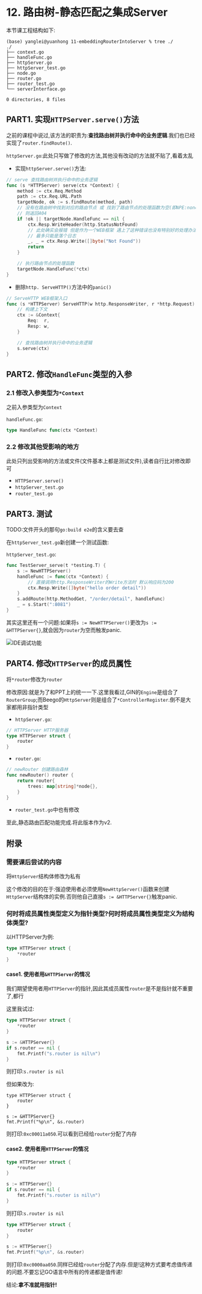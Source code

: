 # 12. 路由树-静态匹配之集成Server

本节课工程结构如下:

```
(base) yanglei@yuanhong 11-embeddingRouterIntoServer % tree ./
./
├── context.go
├── handleFunc.go
├── httpServer.go
├── httpServer_test.go
├── node.go
├── router.go
├── router_test.go
└── serverInterface.go

0 directories, 8 files
```

## PART1. 实现`HTTPServer.serve()`方法

之前的课程中说过,该方法的职责为:**查找路由树并执行命中的业务逻辑**.我们也已经实现了`router.findRoute()`.

`httpServer.go`:此处只写做了修改的方法,其他没有改动的方法就不贴了,看着太乱

- 实现`httpServer.serve()`方法:

```go
// serve 查找路由树并执行命中的业务逻辑
func (s *HTTPServer) serve(ctx *Context) {
	method := ctx.Req.Method
	path := ctx.Req.URL.Path
	targetNode, ok := s.findRoute(method, path)
	// 没有在路由树中找到对应的路由节点 或 找到了路由节点的处理函数为空(即NPE:none pointer exception 的问题)
	// 则返回404
	if !ok || targetNode.HandleFunc == nil {
		ctx.Resp.WriteHeader(http.StatusNotFound)
		// 此处确实会报错 但是作为一个WEB框架 遇上了这种错误也没有特别好的处理办法
		// 最多只能是落个日志
		_, _ = ctx.Resp.Write([]byte("Not Found"))
		return
	}

	// 执行路由节点的处理函数
	targetNode.HandleFunc(*ctx)
}
```

- 删除`http. ServeHTTP()`方法中的`panic()`

```go
// ServeHTTP WEB框架入口
func (s *HTTPServer) ServeHTTP(w http.ResponseWriter, r *http.Request) {
	// 构建上下文
	ctx := &Context{
		Req:  r,
		Resp: w,
	}

	// 查找路由树并执行命中的业务逻辑
	s.serve(ctx)
}
```

## PART2. 修改`HandleFunc`类型的入参

### 2.1 修改入参类型为`*Context`

之前入参类型为`Context`

`handleFunc.go`:

```go
type HandleFunc func(ctx *Context)
```

### 2.2 修改其他受影响的地方

此处只列出受影响的方法或文件(文件基本上都是测试文件),读者自行比对修改即可

- `HTTPServer.serve()`
- `httpServer_test.go`
- `router_test.go`

## PART3. 测试

TODO:文件开头的那句`go:build e2e`的含义要去查

在`httpServer_test.go`新创建一个测试函数:

`httpServer_test.go`:

```go
func TestServer_serve(t *testing.T) {
	s := NewHTTPServer()
	handleFunc := func(ctx *Context) {
		// 直接调用http.ResponseWriter的Write方法时 默认响应码为200
		ctx.Resp.Write([]byte("hello order detail"))
	}
	s.addRoute(http.MethodGet, "/order/detail", handleFunc)
	_ = s.Start(":8081")
}
```

其实这里还有一个问题:如果将`s := NewHTTPServer()`更改为`s := &HTTPServer{}`,就会因为`router`为空而触发panic.

![IDE调试功能](./img/12.路由树-静态匹配之集成Server/IDE调试功能.png)

## PART4. 修改`HTTPServer`的成员属性

将`*router`修改为`router`

修改原因:就是为了和PPT上的统一一下.这里我看过,GIN的`Engine`是组合了`RouterGroup`;而Beego的`HttpServer`则是组合了`*ControllerRegister`.倒不是大家都用非指针类型

- `httpServer.go`:

```go
// HTTPServer HTTP服务器
type HTTPServer struct {
	router
}
```

- `router.go`:

```go
// newRouter 创建路由森林
func newRouter() router {
	return router{
		trees: map[string]*node{},
	}
}
```

- `router_test.go`中也有修改

至此,静态路由匹配功能完成.将此版本作为v2.

## 附录

### 需要课后尝试的内容

将`HttpServer`结构体修改为私有

这个修改的目的在于:强迫使用者必须使用`NewHttpServer()`函数来创建`HttpServer`结构体的实例.否则他自己直接`s := &HTTPServer{}`触发panic.

### 何时将成员属性类型定义为指针类型?何时将成员属性类型定义为结构体类型?

以HTTPServer为例:

```go
type HTTPServer struct {
	*router
}
```

#### case1. 使用者用`&HTTPServer`的情况

我们期望使用者用`HTTPServer`的指针,因此其成员属性`router`是不是指针就不重要了,都行

这里我试过:

```go
type HTTPServer struct {
	*router
}

s := &HTTPServer{}
if s.router == nil {
	fmt.Printf("s.router is nil\n")
}
```

则打印:`s.router is nil`

但如果改为:

```
type HTTPServer struct {
	router
}

s := &HTTPServer{}
fmt.Printf("%p\n", &s.router)
```

则打印:`0xc00011a050`.可以看到已经给`router`分配了内存

#### case2. 使用者用`HTTPServer`的情况

```go
type HTTPServer struct {
	*router
}

s := HTTPServer{}
if s.router == nil {
	fmt.Printf("s.router is nil\n")
}
```

则打印:`s.router is nil`


```go
type HTTPServer struct {
	router
}

s := HTTPServer{}
fmt.Printf("%p\n", &s.router)
```

则打印:`0xc0000aa050`.同样已经给`router`分配了内存.但是!这种方式要考虑值传递的问题.不要忘记GO语言中所有的传递都是值传递!

结论:**拿不准就用指针!**